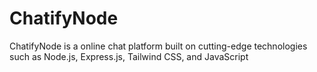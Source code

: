 # ChatifyNode
ChatifyNode is a  online chat platform built on cutting-edge technologies such as Node.js, Express.js, Tailwind CSS, and JavaScript
